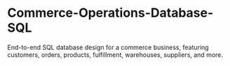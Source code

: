 # Commerce-Operations-Database-SQL
End-to-end SQL database design for a commerce business, featuring customers, orders, products, fulfillment, warehouses, suppliers, and more.
